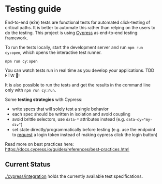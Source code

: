 # Testing guide

End-to-end (e2e) tests are functional tests for automated click-testing of critical paths. It is better to automate this rather than relying on the users to do the testing.
This project is using [Cypress](https://docs.cypress.io/guides/overview/why-cypress.html#In-a-nutshell) as end-to-end testing framework.

To run the tests locally, start the development server and run `npm run cy:open`, which opens the interactive test runner.

```
npm run cy:open
```

You can watch tests run in real time as you develop your applications. TDD FTW 🤩!

It is also possible to run the tests and get the results in the command line only with `npm run cy:run`.

Some **testing strategies** with Cypress:

- write specs that will solely test a single behavior
- each spec should be written in isolation and avoid coupling
- avoid brittle selectors, use `data-*` attributes instead (e.g. `data-cy="my-div"`)
- set state directly/programmatically before testing (e.g. use the endpoint to [request](https://docs.cypress.io/api/commands/request.html) a login token instead of making cypress click the login button)

Read more on best practices here: https://docs.cypress.io/guides/references/best-practices.html

## Current Status

[./cypress/integration](./cypress/integration) holds the currently available test specifications.
